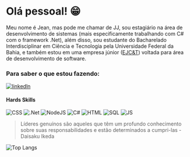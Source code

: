# Olá pessoal! :grin:	

Meu nome é Jean, mas pode me chamar de JJ, sou estagiário na área de desenvolvimento de sistemas (mais especificamente trabalhando com C# com o framework .Net), além disso, sou estudante do Bacharelado Interdisciplinar em Ciência e Tecnologia pela Universidade Federal da Bahia, e também estou em uma empresa júnior ([EJC&T](https://www.linkedin.com/company/ejcet/about/)) voltada para área de desenvolvimento de software.

### Para saber o que estou fazendo:
[![linkedln](https://img.shields.io/badge/LinkedIn-0077B5?style=for-the-badge&logo=linkedin&logoColor=white
)](https://www.linkedin.com/in/jean-jesus-86475a59/)



<h4> Hards Skills </h4>

![CSS](https://img.shields.io/badge/CSS3-1572B6?style=for-the-badge&logo=css3&logoColor=white
)
![.Net](https://img.shields.io/badge/.NET-512BD4?style=for-the-badge&logo=dotnet&logoColor=white
)
![NodeJS](https://img.shields.io/badge/Node%20js-339933?style=for-the-badge&logo=nodedotjs&logoColor=white)
![C#](https://img.shields.io/badge/C%23-239120?style=for-the-badge&logo=c-sharp&logoColor=white
)
![HTML](https://img.shields.io/badge/HTML5-E34F26?style=for-the-badge&logo=html5&logoColor=white
)
![SQL](https://img.shields.io/badge/Microsoft%20SQL%20Server-CC2927?style=for-the-badge&logo=microsoft%20sql%20server&logoColor=white
)
![JS](https://img.shields.io/badge/JavaScript-323330?style=for-the-badge&logo=javascript&logoColor=F7DF1E
)


> Líderes genuínos são aqueles que têm um profundo conhecimento sobre suas responsabilidades e estão determinados a cumpri-las - Daisaku Ikeda

![Top Langs](https://github-readme-stats.vercel.app/api/top-langs/?username=JeanNewb&theme=dark&layout=compact)
